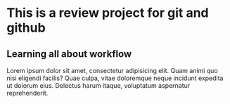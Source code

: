 # This is a review project for git and github

## Learning all about workflow

Lorem ipsum dolor sit amet, consectetur adipisicing elit. Quam animi quo nisi eligendi facilis? Quae culpa, vitae doloremque neque incidunt expedita ut dolorum eius. Delectus harum itaque, voluptatum aspernatur reprehenderit.